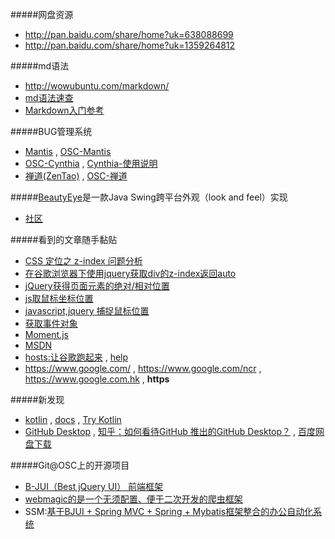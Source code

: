 
#####网盘资源
- <http://pan.baidu.com/share/home?uk=638088699>
- <http://pan.baidu.com/share/home?uk=1359264812>

#####md语法
- <http://wowubuntu.com/markdown/>
- [md语法速查](https://gitcafe.com/riku/Markdown-Syntax-CN/blob/master/syntax.md)
- [Markdown入门参考](http://xianbai.me/learn-md/index.html)

#####BUG管理系统
- [Mantis](http://www.mantisbt.org/) , [OSC-Mantis](http://www.oschina.net/search?scope=project&q=Mantis+)
- [OSC-Cynthia](http://www.oschina.net/p/cynthia) , [Cynthia-使用说明](http://opencynthia.duapp.com/guide/guide.html?guideId=start)
- [禅道\(ZenTao\)](http://www.zentao.net/) , [OSC-禅道](http://www.oschina.net/search?user=253318&q=%E7%A6%85%E9%81%93&scope=project)

#####[BeautyEye](http://git.oschina.net/jackjiang/beautyeye)是一款Java Swing跨平台外观（look and feel）实现
- [社区](http://www.52im.net/thread-112-1-1.html)


#####看到的文章随手黏贴
- [CSS 定位之 z-index 问题分析](http://www.neoease.com/css-z-index-dom-tree-to-layering-tree/)
- [在谷歌浏览器下使用jquery获取div的z-index返回auto](http://zhidao.baidu.com/link?url=OBqSeBqUsLs_-kTCz2CFowf8WV06V8xeyXaD-LuiCLhQa4F971tK0x_DDn3xWCuG02ukMDXkh2LeRj3Xmzy0-tUs7KYk-vOfFfDXP07fVsC)
- [ jQuery获得页面元素的绝对/相对位置](http://blog.csdn.net/a497785609/article/details/5799087)
- [js取鼠标坐标位置](http://www.cnblogs.com/ggbd-lie/archive/2012/08/27/2658722.html)
- [javascript,jquery 捕捉鼠标位置](http://www.cnblogs.com/zcy_soft/archive/2010/12/30/1922205.html)
- [获取事件对象](http://blog.sina.com.cn/s/blog_74f1a3280102uz0z.html)
- [Moment.js](http://momentjs.cn/)
- [MSDN](https://msdn.microsoft.com/library)
- [hosts:让谷歌跑起来](https://github.com/liuker0x007/hosts) , [help](http://blog.my-eclipse.cn/host-google.html)
- <https://www.google.com/> , <https://www.google.com/ncr> , <https://www.google.com.hk> , **https**


#####新发现
- [kotlin](https://kotlinlang.org/) , [docs](http://kotlinlang.org/docs/reference/basic-syntax.html) , [Try Kotlin](http://try.kotlinlang.org/#/Examples/Canvas/Hello,%20Kotlin/Hello,%20Kotlin.kt)
- [GitHub Desktop](https://desktop.github.com/) , [知乎：如何看待GitHub 推出的GitHub Desktop？](https://www.zhihu.com/question/34521895) , [百度网盘下载](http://pan.baidu.com/s/1dFqGELN)


#####Git@OSC上的开源项目
- [B-JUI（Best jQuery UI） 前端框架](http://git.oschina.net/xknaan/B-JUI)
- [webmagic的是一个无须配置、便于二次开发的爬虫框架](http://git.oschina.net/flashsword20/webmagic)
- SSM:[基于BJUI + Spring MVC + Spring + Mybatis框架整合的办公自动化系统 ](http://git.oschina.net/xvpindex/ewsdOA)





